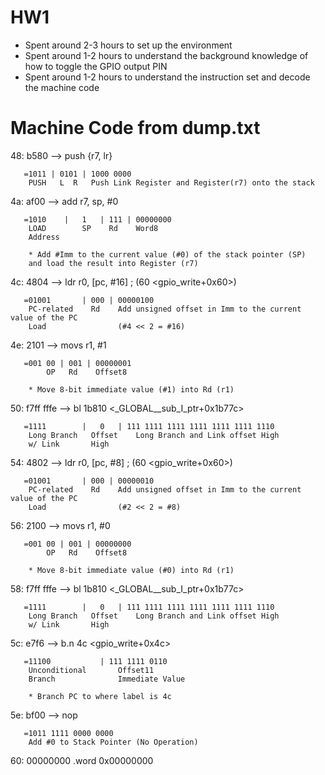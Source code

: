 # HW1

  - Spent around 2-3 hours to set up the environment
  - Spent around 1-2 hours to understand the background knowledge of how to toggle the GPIO output PIN	
  - Spent around 1-2 hours to understand the instruction set and decode the machine code

# Machine Code from dump.txt

  48:	b580      	--> push	{r7, lr}

	   =1011 | 0101 | 1000 0000
		PUSH   L  R   Push Link Register and Register(r7) onto the stack

  4a:	af00      	--> add		r7, sp, #0

	   =1010 	| 	1 	| 111 | 00000000
		LOAD		SP	  Rd	Word8
		Address 

		* Add #Imm to the current value (#0) of the stack pointer (SP) 
		and load the result into Register (r7)

  4c:	4804      	--> ldr		r0, [pc, #16]	; (60 <gpio_write+0x60>)

	   =01001		| 000 | 00000100
		PC-related	  Rd	Add unsigned offset in Imm to the current value of the PC	
		Load				(#4 << 2 = #16)

  4e:	2101      	--> movs	r1, #1

	   =001	00 | 001 | 00000001
			OP   Rd    Offset8

		* Move 8-bit immediate value (#1) into Rd (r1)

  50:	f7ff fffe 	--> bl		1b810 <_GLOBAL__sub_I_ptr+0x1b77c>

	   =1111 		| 	0 	| 111 1111 1111 1111 1111 1111 1110
		Long Branch	  Offset	Long Branch and Link offset High
		w/ Link		  High

  54:	4802      	--> ldr		r0, [pc, #8]	; (60 <gpio_write+0x60>)

	   =01001		| 000 | 00000010
		PC-related	  Rd	Add unsigned offset in Imm to the current value of the PC	
		Load				(#2 << 2 = #8)

  56:	2100      	--> movs	r1, #0

	   =001	00 | 001 | 00000000
			OP   Rd    Offset8

		* Move 8-bit immediate value (#0) into Rd (r1)

  58:	f7ff fffe 	--> bl		1b810 <_GLOBAL__sub_I_ptr+0x1b77c>

	   =1111 		| 	0 	| 111 1111 1111 1111 1111 1111 1110
		Long Branch	  Offset	Long Branch and Link offset High
		w/ Link		  High

  5c:	e7f6      	--> b.n		4c <gpio_write+0x4c>

	   =11100 			| 111 1111 0110
		Unconditional		Offset11	
		Branch				Immediate Value

		* Branch PC to where label is 4c

  5e:	bf00      	--> nop

	   =1011 1111 0000 0000
		Add #0 to Stack Pointer (No Operation)

  60:	00000000 	.word	0x00000000




